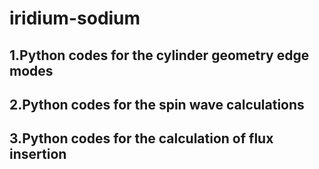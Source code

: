 # iridium-sodium

## 1.Python codes for the cylinder geometry edge modes
## 2.Python codes for the spin wave calculations
## 3.Python codes for the calculation of flux insertion
